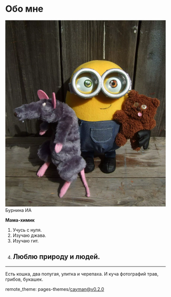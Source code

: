 # Обо мне
![анфас](me.png) 
Бурнина ИА

**Мама-химик** 

1. Учусь с нуля.
2. Изучаю джава.
3. Изучаю гит.
4. Люблю природу и людей.
   -
---
Есть кошка, два попугая, улитка и черепаха. И куча фотографий трав, грибов, букашек.

remote_theme: pages-themes/cayman@v0.2.0
